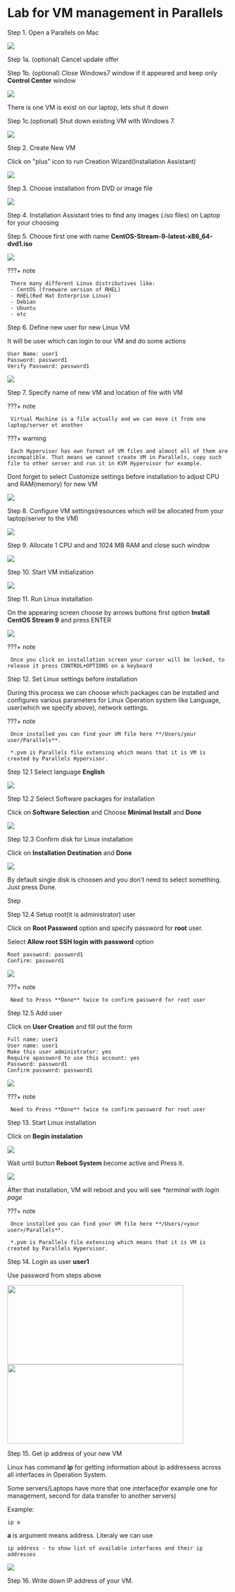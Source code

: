 # Lab for VM management in Parallels


Step 1. Open a Parallels on Mac

<img src="../img/par-1.png" />

Step 1a. (optional) Cancel update offer

Step 1b. (optional) Close Windows7 window if it appeared and keep only **Control Center** window

<img src="../img/par-2.png" />

There is one VM is exist on our laptop, lets shut it down

Step 1c.(optional) Shut down existing VM with Windows 7.

<img src="../img/par-3.png" />

Step 2. Create New VM

Click on "plus" icon to run Creation Wizard(Installation Assistant)

<img src="../img/par-4.png" />

Step 3. Choose installation from DVD or image file

<img src="../img/par-5.png" />

Step 4. Installation Assistant tries to find any images (.iso files) on Laptop for your choosing

Step 5. Choose first one with name **CentOS-Stream-9-latest-x86_64-dvd1.iso**

<img src="../img/par-6.png" />

???+ note

     There many different Linux distributives like:
     - CentOS (freeware version of RHEL)
     - RHEL(Red Hat Enterprise Linux)
     - Debian
     - Ubuntu
     - etc

Step 6. Define new user for new Linux VM

It will be user which can login to our VM and do some actions

```
User Name: user1
Password: password1
Verify Password: password1
```

<img src="../img/par-7.png" />

Step 7. Specify name of new VM and location of file with VM

???+ note

     Virtual Machine is a file actually and we can move it from one laptop/server ot another

???+ warning

     Each Hypervisor has own format of VM files and almost all of them are incompatible. That means we cannot create VM in Parallels, copy such file to other server and run it in KVM Hypervisor for example.


Dont forget to select Customize settings before installation to adjust CPU and RAM(memory) for new VM

<img src="../img/par-8.png" />

Step 8. Configure VM settings(resources which will be allocated from your laptop/server to the VM)

<img src="../img/par-9.png" />

Step 9. Allocate 1 CPU and and 1024 MB RAM and close such window

<img src="../img/par-10.png" />

Step 10. Start VM initialization

<img src="../img/par-11.png" />

Step 11. Run Linux installation

On the appearing screen choose  by arrows buttons first option **Install CentOS Stream 9** and press ENTER

<img src="../img/par-12.png" />

???+ note

     Once you click on installation screen your cursor will be locked, to release it press CONTROL+OPTIONS on a keyboard

Step 12. Set Linux settings before installation

During this process we can choose which packages can be installed and configures various parameters for Linux Operation system like Language, user(which we specify above), network settings.

???+ note

     Once installed you can find your VM file here **/Users/your user/Parallels**.

     *.pvm is Parallels file extensing which means that it is VM is created by Parallels Hypervisor.

Step 12.1 Select language **English**

<img src="../img/par-13.png" />

Step 12.2 Select Software packages for installation

Click on **Software Selection** and Choose **Minimal Install** and **Done**

<img src="../img/par-14.png" />

Step 12.3 Confirm disk for Linux installation

Click on **Installation Destination** and **Done**

<img src="../img/par-15.png" />

By default single disk is choosen and you don't need to select something. Just press Done.

Step

Step 12.4 Setup root(it is administrator) user

Click on **Root Password** option and specify password for **root** user.

Select  **Allow root SSH login with password** option

```
Root password: password1
Confirm: password1
```
<img src="../img/par-16.png" />

???+ note

     Need to Press **Done** twice to confirm password for root user

Step 12.5 Add user

Click on **User Creation** and fill out the form

```
Full name: user1
User name: user1
Make this user administrator: yes
Require apassword to use this account: yes
Password: password1
Confirm password: password1
```

<img src="../img/par-17.png" />

???+ note

     Need to Press **Done** twice to confirm password for root user

Step 13. Start Linux installation

Click on **Begin instalation**

<img src="../img/par-18.png" />

Wait until button **Reboot System** become active and Press it.

<img src="../img/par-19.png" />

After that installation, VM will reboot and you will see **terminal with login page*

???+ note

     Once installed you can find your VM file here **/Users/<your user>/Parallels**.

     *.pvm is Parallels file extensing which means that it is VM is created by Parallels Hypervisor.

Step 14. Login as user **user1**

Use password from steps above

<img src="../img/par-20.png" width=400 height=180 />

<img src="../img/par-21.png" width=400 height=180 />


Step 15. Get ip address of your new VM

Linux has command **ip** for getting information about ip addressess across all interfaces in Operation System.

Some servers/Laptops have more that one interface(for example one for management, second for data transfer to another servers)

Example:

```
ip a
```
**a** is argument means address. Literaly we can use

```
ip address - to show list of available interfaces and their ip addresses
```

<img src="../img/ssh-1.png" />

Step 16. Write down IP address of your VM.
